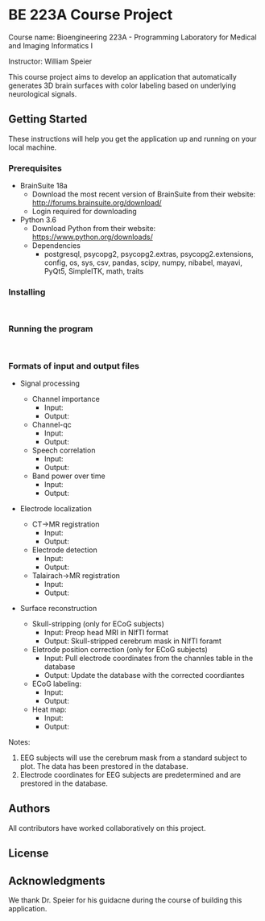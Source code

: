 # BE 223A Course Project

Course name: Bioengineering 223A - Programming Laboratory for Medical and Imaging Informatics I

Instructor: William Speier 

This course project aims to develop an application that automatically generates 3D brain surfaces with color labeling based on underlying neurological signals. 

## Getting Started

These instructions will help you get the application up and running on your local machine.

### Prerequisites

- BrainSuite 18a 
    - Download the most recent version of BrainSuite from their website: http://forums.brainsuite.org/download/
    - Login required for downloading
- Python 3.6
    - Download Python from their website: https://www.python.org/downloads/
    - Dependencies
        - postgresql, psycopg2, psycopg2.extras, psycopg2.extensions, config, os, sys, csv, pandas, scipy, numpy, nibabel, mayavi, PyQt5, SimpleITK, math, traits

### Installing



```

```


```

```

### Running the program


```

```


```

```

### Formats of input and output files

- Signal processing 
    - Channel importance
        - Input:
        - Output: 
    - Channel-qc
        - Input:
        - Output:
    - Speech correlation
        - Input:
        - Output:
    - Band power over time
        - Input:
        - Output:
        
- Electrode localization
    - CT->MR registration
        - Input:
        - Output:
    - Electrode detection
        - Input:
        - Output:
    - Talairach->MR registration
        - Input:
        - Output:

- Surface reconstruction
    - Skull-stripping (only for ECoG subjects)
        - Input: Preop head MRI in NIfTI format
        - Output: Skull-stripped cerebrum mask in NIfTI foramt
    - Eletrode position correction (only for ECoG subjects)
        - Input: Pull electrode coordinates from the channles table in the database 
        - Output: Update the database with the corrected coordiantes
    - ECoG labeling:
        - Input:
        - Output:
    - Heat map:
        - Input:
        - Output:

Notes:
1. EEG subjects will use the cerebrum mask from a standard subject to plot. The data has been prestored in the database. 
2. Electrode coordinates for EEG subjects are predetermined and are prestored in the database. 
    
## Authors

All contributors have worked collaboratively on this project.  

## License



## Acknowledgments

We thank Dr. Speier for his guidacne during the course of building this application.  
